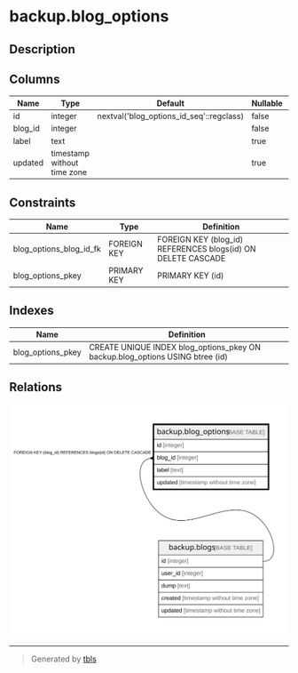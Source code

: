 # backup.blog_options

## Description

## Columns

| Name    | Type                        | Default                                  | Nullable | Children | Parents                         | Comment |
| ------- | --------------------------- | ---------------------------------------- | -------- | -------- | ------------------------------- | ------- |
| id      | integer                     | nextval('blog_options_id_seq'::regclass) | false    |          |                                 |         |
| blog_id | integer                     |                                          | false    |          | [backup.blogs](backup.blogs.md) |         |
| label   | text                        |                                          | true     |          |                                 |         |
| updated | timestamp without time zone |                                          | true     |          |                                 |         |

## Constraints

| Name                    | Type        | Definition                                                   |
| ----------------------- | ----------- | ------------------------------------------------------------ |
| blog_options_blog_id_fk | FOREIGN KEY | FOREIGN KEY (blog_id) REFERENCES blogs(id) ON DELETE CASCADE |
| blog_options_pkey       | PRIMARY KEY | PRIMARY KEY (id)                                             |

## Indexes

| Name              | Definition                                                                    |
| ----------------- | ----------------------------------------------------------------------------- |
| blog_options_pkey | CREATE UNIQUE INDEX blog_options_pkey ON backup.blog_options USING btree (id) |

## Relations

![er](backup.blog_options.svg)

---

> Generated by [tbls](https://github.com/k1LoW/tbls)
